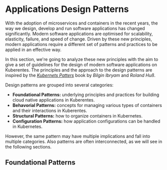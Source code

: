 # Applications Design Patterns
With the adoption of microservices and containers in the recent years, the way we design, develop and run software applications has changed significantly. Modern software applications are optimised for scalability, elasticity, failure, and speed of change. Driven by these new principles, modern applications require a different set of patterns and practices to be applied in an effective way.

In this section, we're going to analyze these new principles with the aim to give a set of guidelines for the design of modern software applications on Kuberentes. The principles and the approach to the design patterns are inspired by the *[Kubernets Patters](http://leanpub.com/k8spatterns)* book by *Bilgin Ibryam* and *Roland Huß*.

Design patterns are grouped into several categories:

  * **Foundational Patterns:** underlying principles and practices for building cloud native applications in Kuberentes.
  * **Behavorial Patterns:** concepts for managing various types of containers and their interactions in Kuberentes.
  * **Structural Patterns:** how to organize containers in Kubernetes.
  * **Configuration Patterns:** how application configurations can be handled in Kubernetes.

However, the same pattern may have multiple implications and fall into multiple categories. Also patterns are often interconnected, as we will see in the following sections.

## Foundational Patterns
